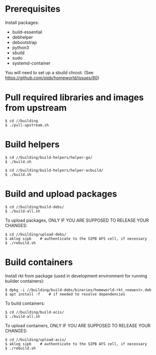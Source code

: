 # Prerequisites

Install packages:

 * build-essential
 * debhelper
 * debootstrap
 * python3
 * sbuild
 * sudo
 * systemd-container

You will need to set up a sbuild chroot. (See https://github.com/sipb/homeworld/issues/80)

# Pull required libraries and images from upstream
    $ cd //building
    $ ./pull-upstream.sh

# Build helpers

    $ cd //building/build-helpers/helper-go/
    $ ./build.sh

    $ cd //building/build-helpers/helper-acbuild/
    $ ./build.sh

# Build and upload packages

    $ cd //building/build-debs/
    $ ./build-all.sh

To upload packages, ONLY IF YOU ARE SUPPOSED TO RELEASE YOUR CHANGES:

    $ cd //building/upload-debs/
    $ aklog sipb    # authenticate to the SIPB AFS cell, if necessary
    $ ./rebuild.sh

# Build containers

Install rkt from package (used in development environment for running builder containers):

    $ dpkg -i //building/build-debs/binaries/homeworld-rkt_<newest>.deb
    $ apt install -f    # if needed to resolve dependencies

To build containers:

    $ cd //building/build-acis/
    $ ./build-all.sh

To upload containers, ONLY IF YOU ARE SUPPOSED TO RELEASE YOUR CHANGES:

    $ cd //building/upload-acis/
    $ aklog sipb    # authenticate to the SIPB AFS cell, if necessary
    $ ./rebuild.sh
